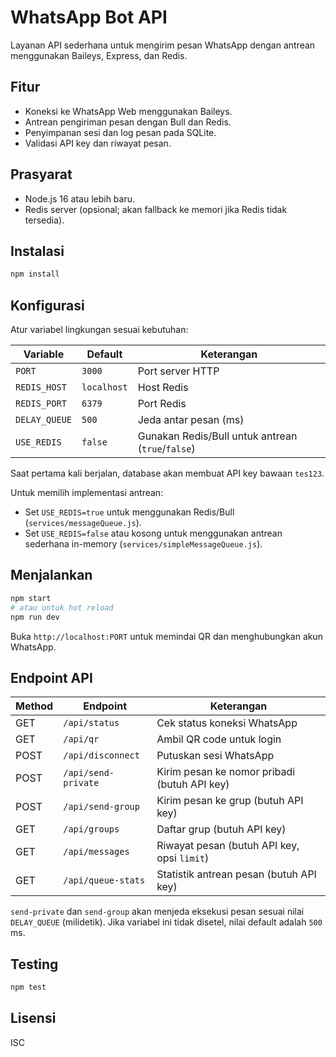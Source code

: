 # WhatsApp Bot API

Layanan API sederhana untuk mengirim pesan WhatsApp dengan antrean menggunakan Baileys, Express, dan Redis.

## Fitur
- Koneksi ke WhatsApp Web menggunakan Baileys.
- Antrean pengiriman pesan dengan Bull dan Redis.
- Penyimpanan sesi dan log pesan pada SQLite.
- Validasi API key dan riwayat pesan.

## Prasyarat
- Node.js 16 atau lebih baru.
- Redis server (opsional; akan fallback ke memori jika Redis tidak tersedia).

## Instalasi
```bash
npm install
```

## Konfigurasi
Atur variabel lingkungan sesuai kebutuhan:

| Variable     | Default    | Keterangan             |
|--------------|-----------|------------------------|
| `PORT`       | `3000`    | Port server HTTP       |
| `REDIS_HOST` | `localhost` | Host Redis            |
| `REDIS_PORT` | `6379`    | Port Redis             |
| `DELAY_QUEUE`| `500`     | Jeda antar pesan (ms)  |
| `USE_REDIS`  | `false`   | Gunakan Redis/Bull untuk antrean (`true`/`false`) |

Saat pertama kali berjalan, database akan membuat API key bawaan `tes123`.

Untuk memilih implementasi antrean:
- Set `USE_REDIS=true` untuk menggunakan Redis/Bull (`services/messageQueue.js`).
- Set `USE_REDIS=false` atau kosong untuk menggunakan antrean sederhana in-memory (`services/simpleMessageQueue.js`).

## Menjalankan
```bash
npm start
# atau untuk hot reload
npm run dev
```
Buka `http://localhost:PORT` untuk memindai QR dan menghubungkan akun WhatsApp.

## Endpoint API
| Method | Endpoint           | Keterangan |
|--------|-------------------|-----------|
| GET    | `/api/status`      | Cek status koneksi WhatsApp |
| GET    | `/api/qr`          | Ambil QR code untuk login |
| POST   | `/api/disconnect`  | Putuskan sesi WhatsApp |
| POST   | `/api/send-private`| Kirim pesan ke nomor pribadi (butuh API key) |
| POST   | `/api/send-group`  | Kirim pesan ke grup (butuh API key) |
| GET    | `/api/groups`      | Daftar grup (butuh API key) |
| GET    | `/api/messages`    | Riwayat pesan (butuh API key, opsi `limit`) |
| GET    | `/api/queue-stats` | Statistik antrean pesan (butuh API key) |

`send-private` dan `send-group` akan menjeda eksekusi pesan sesuai nilai
`DELAY_QUEUE` (milidetik). Jika variabel ini tidak disetel, nilai default adalah
`500` ms.

## Testing
```bash
npm test
```

## Lisensi
ISC
